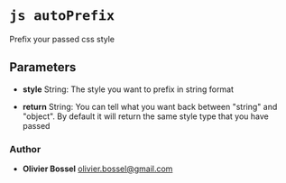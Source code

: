 


<!-- @namespace    sugar.js.css -->

# ```js autoPrefix ```


Prefix your passed css style

## Parameters

- **style**  String: The style you want to prefix in string format

- **return**  String: You can tell what you want back between "string" and "object". By default it will return the same style type that you have passed




### Author
- **Olivier Bossel** <a href="mailto:olivier.bossel@gmail.com">olivier.bossel@gmail.com</a> 



